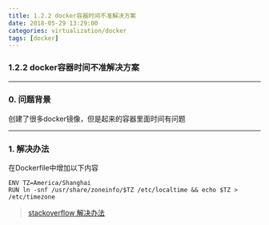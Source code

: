 ```yaml
---
title: 1.2.2 docker容器时间不准解决方案
date: 2018-05-29 13:29:00
categories: virtualization/docker
tags: [docker]
---
```

### 1.2.2 docker容器时间不准解决方案

---

### 0. 问题背景
创建了很多docker镜像，但是起来的容器里面时间有问题

---

### 1. 解决办法
在Dockerfile中增加以下内容
```
ENV TZ=America/Shanghai
RUN ln -snf /usr/share/zoneinfo/$TZ /etc/localtime && echo $TZ > /etc/timezone
```
> [stackoverflow 解决办法](https://serverfault.com/questions/683605/docker-container-time-timezone-will-not-reflect-changes)
